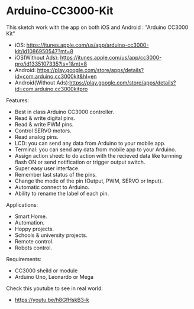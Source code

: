 # Arduino-CC3000-Kit
This sketch work with the app on both iOS and Android : "Arduino CC3000 Kit"

- iOS: https://itunes.apple.com/us/app/arduino-cc3000-kit/id1086950547?mt=8
- iOS(Without Ads): https://itunes.apple.com/us/app/cc3000-pro/id1335107335?ls=1&mt=8
- Android: https://play.google.com/store/apps/details?id=com.arduino.cc3000kit&hl=en 
- Android(Without Ads):https://play.google.com/store/apps/details?id=com.arduino.cc3000kitpro

Features:
- Best in class Arduino CC3000 controller.
- Read & write digital pins. 
- Read & write PWM pins.
- Control SERVO motors.
- Read analog pins.
- LCD: you can send any data from Arduino to your mobile app.
- Terminal: you can send any data from mobile app to your Arduino.
- Assign action sheet: to do action with the recieved data 
  like turnning flash ON or send notification or trigger output switch.
- Super easy user interface.
- Remember last status of the pins.
- Change the mode of the pin (Output, PWM, SERVO or Input).
- Automatic connect to Arduino.
- Ability to rename the label of each pin.

Applications:

- Smart Home.
- Automation.
- Hoppy projects.
- Schools & university projects.
- Remote control.
- Robots control.

Requirements:
- CC3000 sheild or module
- Arduino Uno, Leonardo or Mega

Check this youtube to see in real world:	
- https://youtu.be/h8GfHskB3-k
